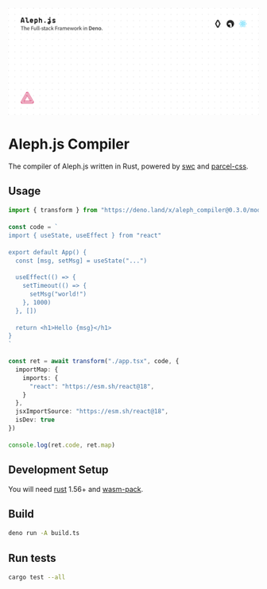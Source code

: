 [![Aleph.js: The Full-stack Framework in Deno.](https://raw.githubusercontent.com/alephjs/aleph-compiler/main/.github/poster.svg)](https://alephjs.org)

# Aleph.js Compiler

The compiler of Aleph.js written in Rust, powered by [swc](https://github.com/swc-project/swc) and [parcel-css](https://github.com/parcel-bundler/parcel-css).

## Usage

```ts
import { transform } from "https://deno.land/x/aleph_compiler@0.3.0/mod.ts";

const code = `
import { useState, useEffect } from "react"

export default App() {
  const [msg, setMsg] = useState("...")

  useEffect(() => {
    setTimeout(() => {
      setMsg("world!")
    }, 1000)
  }, [])

  return <h1>Hello {msg}</h1>
}
`

const ret = await transform("./app.tsx", code, {
  importMap: {
    imports: {
      "react": "https://esm.sh/react@18",
    }
  },
  jsxImportSource: "https://esm.sh/react@18",
  isDev: true
})

console.log(ret.code, ret.map)
```

## Development Setup

You will need [rust](https://www.rust-lang.org/tools/install) 1.56+ and [wasm-pack](https://rustwasm.github.io/wasm-pack/installer/).

## Build

```bash
deno run -A build.ts
```

## Run tests

```bash
cargo test --all
```

